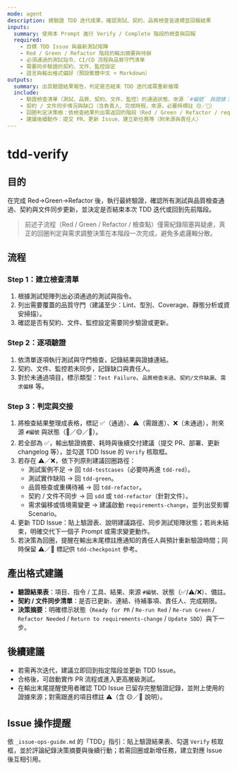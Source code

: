 ```yaml
---
mode: agent
description: 總驗證 TDD 迭代成果，確認測試、契約、品質檢查皆達標並回報結果
inputs:
  summary: 使用本 Prompt 進行 Verify / Complete 階段的檢查與回報
  required:
    - 目標 TDD Issue 與最新測試矩陣
    - Red / Green / Refactor 階段的輸出摘要與待辦
    - 必須通過的測試指令、CI/CD 流程與品質守門清單
    - 需要同步驗證的契約、文件、監控設定
    - 語言與輸出格式偏好（預設繁體中文 + Markdown）
outputs:
  summary: 出具驗證結果報告，判定是否結束 TDD 迭代或需重新循環
  include:
    - 驗證檢查清單（測試、品質、契約、文件、監控）的通過狀態、來源 `#編號` 與證據；對待確認項目標註 🟡／🔴
    - 契約 / 文件同步情況與缺口（含負責人、完成時程、來源，必要時標註 🟡／🔴）
    - 回圈判定決策樹：依檢查結果列出需返回的階段（Red / Green / Refactor / requirements-change / sdd），並說明觸發條件（測試失敗類型、品質缺口、契約偏差、需求偏移）
    - 建議後續動作：提交 PR、更新 Issue、建立新任務等（附來源與責任人）
---
```


# tdd-verify

## 目的

在完成 Red→Green→Refactor 後，執行最終驗證，確認所有測試與品質檢查通過、契約與文件同步更新，並決定是否結束本次 TDD 迭代或回到先前階段。

> 前述子流程（Red / Green / Refactor / 檢查點）僅需紀錄阻塞與疑慮，真正的回圈判定與需求調整決策在本階段一次完成，避免多處邏輯分散。

## 流程

### Step 1：建立檢查清單
1. 根據測試矩陣列出必須通過的測試與指令。
2. 列出需要覆蓋的品質守門（建議至少：Lint、型別、Coverage、靜態分析或資安掃描）。
3. 確認是否有契約、文件、監控設定需要同步驗證或更新。

### Step 2：逐項驗證
1. 依清單逐項執行測試與守門檢查，記錄結果與證據連結。
2. 契約、文件、監控若未同步，記錄缺口與責任人。
3. 對於未通過項目，標示類型：`Test Failure`、`品質檢查未過`、`契約/文件缺漏`、`需求偏移` 等。

### Step 3：判定與交接
1. 將檢查結果整理成表格，標記 ✅（通過）、⚠️（需跟進）、❌（未通過），附來源 `#編號` 與狀態（🔵／🟡／🔴）。
2. 若全部為 ✅，輸出驗證摘要、耗時與後續交付建議（提交 PR、部署、更新 changelog 等），並勾選 TDD Issue 的 `Verify` 核取框。
3. 若存在 ⚠️／❌，依下列原則建議回圈路徑：
   - 測試案例不足 → 回 `tdd-testcases`（必要時再進 `tdd-red`）。
   - 測試實作缺陷 → 回 `tdd-green`。
   - 品質檢查或重構待補 → 回 `tdd-refactor`。
   - 契約 / 文件不同步 → 回 `sdd` 或 `tdd-refactor`（針對文件）。
   - 需求偏移或情境需變更 → 建議啟動 `requirements-change`，並列出受影響 Scenario。
4. 更新 TDD Issue：貼上驗證表、說明建議路徑、同步測試矩陣狀態；若尚未結束，明確交代下一個子 Prompt 或需求變更動作。
5. 若決策為回圈，提醒在輸出末尾標註應通知的責任人與預計重新驗證時間；同時保留 ⚠️／🔴 標記供 `tdd-checkpoint` 參考。

## 產出格式建議

- **驗證結果表**：項目、指令 / 工具、結果、來源 `#編號`、狀態（✅/⚠️/❌）、備註。
- **契約 / 文件同步清單**：是否已更新、連結、待補事項、責任人、完成期限。
- **決策摘要**：明確標示狀態（`Ready for PR` / `Re-run Red` / `Re-run Green` / `Refactor Needed` / `Return to requirements-change` / `Update SDD`）與下一步。

## 後續建議

- 若需再次迭代，建議立即回到指定階段並更新 TDD Issue。
- 合格後，可啟動實作 PR 流程或進入更高層級測試。
- 在輸出末尾提醒使用者確認 TDD Issue 已留存完整驗證記錄，並附上使用的證據來源；對需跟進的項目標註 ⚠️（含 🟡／🔴 說明）。

## Issue 操作提醒

依 `_issue-ops-guide.md` 的「TDD」指引：貼上驗證結果表、勾選 `Verify` 核取框，並於評論紀錄決策摘要與後續行動；若需回圈或新增任務，建立對應 Issue 後互相引用。
